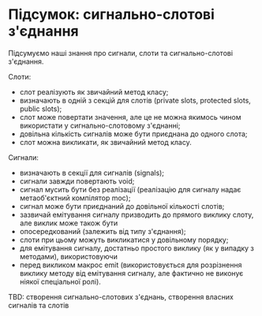 # Підсумок: сигнально-слотові з'єднання

Підсумуємо наші знання про сигнали, слоти та сигнально-слотові з'єднання.

Слоти:
* слот реалізують як звичайний метод класу;
* визначають в одній з секцій для слотів (private slots, protected slots, public slots);
* слот може повертати значення, але це не можна якимось чином використати у сигнально-слотовому з'єднанні;
* довільна кількість сигналів може бути приєднана до одного слота;
* слот можна викликати, як звичайний метод класу.

Сигнали:
* визначають в секції для сигналів (signals);
* сигнали завжди повертають void;
* сигнал мусить бути без реалізації (реалізацію для сигналу надає метаоб'єктний компілятор moc);
* сигнал може бути приєднаний до довільної кількості слотів;
* зазвичай емітування сигналу призводить до прямого виклику слоту, але виклик може також бути
* опосередкований (залежить від типу з'єднання);
* слоти при цьому можуть викликатися у довільному порядку;
* для емітування сигналу, достатньо простого виклику (як у випадку з методами), використовуючи
* перед викликом макрос emit (використовується для розрізнення виклику методу від емітування сигналу, але фактично не виконує ніякої спеціальної ролі).

TBD: створення сигнально-слотових з'єднань, створення власних сигналів та слотів